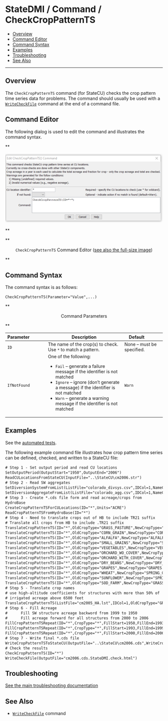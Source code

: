 # StateDMI / Command / CheckCropPatternTS #

* [Overview](#overview)
* [Command Editor](#command-editor)
* [Command Syntax](#command-syntax)
* [Examples](#examples)
* [Troubleshooting](#troubleshooting)
* [See Also](#see-also)

-------------------------

## Overview ##

The `CheckCropPatternTS` command (for StateCU)
checks the crop pattern time series data for problems.  The command should usually be used with a
[`WriteCheckFile`](../WriteCheckFile/WriteCheckFile.md) command at the end of a command file.

## Command Editor ##

The following dialog is used to edit the command and illustrates the command syntax.

**<p style="text-align: center;">
![CheckCropPatternTS Command Editor](CheckCropPatternTS.png)
</p>**

**<p style="text-align: center;">
`CheckCropPatternTS` Command Editor (<a href="../CheckCropPatternTS.png">see also the full-size image</a>)
</p>**

## Command Syntax ##

The command syntax is as follows:

```text
CheckCropPatternTS(Parameter="Value",...)
```
**<p style="text-align: center;">
Command Parameters
</p>**

| **Parameter**&nbsp;&nbsp;&nbsp;&nbsp;&nbsp;&nbsp;&nbsp;&nbsp;&nbsp;&nbsp;&nbsp;&nbsp; | **Description** | **Default**&nbsp;&nbsp;&nbsp;&nbsp;&nbsp;&nbsp;&nbsp;&nbsp;&nbsp;&nbsp; |
| --------------|-----------------|----------------- |
| `ID` | The name of the crop(s) to check.  Use `*` to match a pattern. | None – must be specified. |
| `IfNotFound` | One of the following:<ul><li>`Fail` – generate a failure message if the identifier is not matched</li><li>`Ignore` – ignore (don’t generate a message) if the identifier is not matched</li><li>`Warn` – generate a warning message if the identifier is not matched</li></ul> | `Warn` |

## Examples ##

See the [automated tests](https://github.com/OpenCDSS/cdss-app-statedmi-test/tree/master/test/regression/commands/CheckCropPatternTS).

The following example command file illustrates how crop pattern time series can be defined, checked, and written to a StateCU file:

```
# Step 1 - Set output period and read CU locations
SetOutputPeriod(OutputStart="1950",OutputEnd="2006")
ReadCULocationsFromStateCU(InputFile="..\StateCU\cm2006.str")
# Step 2 - Read SW aggregates
SetDiversionSystemFromList(ListFile="colorado_divsys.csv",IDCol=1,NameCol=2,PartIDsCol=3,PartsListedHow=InRow)
SetDiversionAggregateFromList(ListFile="colorado_agg.csv",IDCol=1,NameCol=2,PartIDsCol=3,PartsListedHow=InRow)
# Step 3 - Create *.cds file form and read acreage/crops from HydroBase
CreateCropPatternTSForCULocations(ID="*",Units="ACRE")
ReadCropPatternTSFromHydroBase(ID="*")
# Step 4 - Need to translate crops out of HB to include TR21 suffix
# Translate all crops from HB to include .TR21 suffix
TranslateCropPatternTS(ID="*",OldCropType="GRASS_PASTURE",NewCropType="GRASS_PASTURE.TR21")
TranslateCropPatternTS(ID="*",OldCropType="CORN_GRAIN",NewCropType="CORN_GRAIN.TR21")
TranslateCropPatternTS(ID="*",OldCropType="ALFALFA",NewCropType="ALFALFA.TR21")
TranslateCropPatternTS(ID="*",OldCropType="SMALL_GRAINS",NewCropType="SPRING_GRAIN.TR21")
TranslateCropPatternTS(ID="*",OldCropType="VEGETABLES",NewCropType="VEGETABLES.TR21")
TranslateCropPatternTS(ID="*",OldCropType="ORCHARD_WO_COVER",NewCropType="ORCHARD_WO_COVER.TR21")
TranslateCropPatternTS(ID="*",OldCropType="ORCHARD_WITH_COVER",NewCropType="ORCHARD_WITH_COVER.TR21")
TranslateCropPatternTS(ID="*",OldCropType="DRY_BEANS",NewCropType="DRY_BEANS.TR21")
TranslateCropPatternTS(ID="*",OldCropType="GRAPES",NewCropType="GRAPES.TR21")
TranslateCropPatternTS(ID="*",OldCropType="WHEAT",NewCropType="SPRING_GRAIN.TR21")
TranslateCropPatternTS(ID="*",OldCropType="SUNFLOWER",NewCropType="SPRING_GRAIN.TR21")
TranslateCropPatternTS(ID="*",OldCropType="SOD_FARM",NewCropType="GRASS_PASTURE.TR21")
# Step 5 - Translate crop names
# use high-altitude coefficients for structures with more than 50% of
# irrigated acreage above 6500 feet
TranslateCropPatternTS(ListFile="cm2005_HA.lst",IDCol=1,OldCropType="GRASS_PASTURE.TR21",NewCropType="GRASS_PASTURE.DWHA")
# Step 6 - Fill Acreage
#      Fill SW structure acreage backword from 1999 to 1950
#      Fill acreage forward for all structures from 2000 to 2006
FillCropPatternTSRepeat(ID="*",CropType="*",FillStart=1950,FillEnd=1993,FillDirection=Backward)
FillCropPatternTSRepeat(ID="*",CropType="*",FillStart=1993,FillEnd=1999,FillDirection=Forward)
FillCropPatternTSRepeat(ID="*",CropType="*",FillStart=2000,FillEnd=2006,FillDirection=Forward)
# Step 7 - Write final *.cds file
WriteCropPatternTSToStateCU(OutputFile="..\StateCU\cm2006.cds",WriteCropArea=True,WriteHow=OverwriteFile)
# Check the results
CheckCropPatternTS(ID="*")
WriteCheckFile(OutputFile="cm2006.cds.StateDMI.check.html")
```

## Troubleshooting ##

[See the main troubleshooting documentation](../../troubleshooting/troubleshooting.md)

## See Also ##

* [`WriteCheckFile`](../WriteCheckFile/WriteCheckFile.md) command
